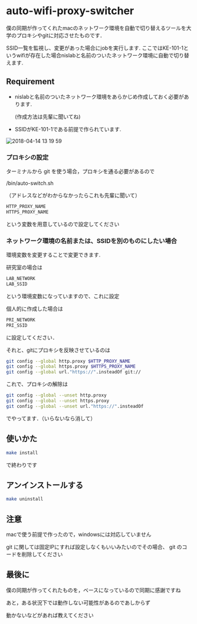 # auto-wifi-proxy-switcher

僕の同期が作ってくれたmacのネットワーク環境を自動で切り替えるツールを大学のプロキシやgitに対応させたものです．

SSID一覧を監視し、変更があった場合にjobを実行します.
ここではKE-101-1というwifiが存在した場合nislabと名前のついたネットワーク環境に自動で切り替えます.

## Requirement

* nislabと名前のついたネットワーク環境をあらかじめ作成しておく必要があります.

   (作成方法は先輩に聞いてね)
* SSIDがKE-101-1である前提で作られています.

![2018-04-14 13 19 59](https://user-images.githubusercontent.com/12538942/38764428-c00d2eaa-3fe9-11e8-8227-c5644b92eb2b.png)

### プロキシの設定

ターミナルから git を使う場合，プロキシを通る必要があるので

/bin/auto-switch.sh

（アドレスなどがわからなかったらこれも先輩に聞いて）

```bash
HTTP_PROXY_NAME
HTTPS_PROXY_NAME
```

という変数を用意しているので設定してください

### ネットワーク環境の名前または、SSIDを別のものにしたい場合

環境変数を変更することで変更できます.

研究室の場合は

```bash
LAB_NETWORK
LAB_SSID
```

という環境変数になっていますので、これに設定

個人的に作成した場合は

```bash
PRI_NETWORK
PRI_SSID
```

に設定してください．

それと、gitにプロキシを反映させているのは

```sh
git config --global http.proxy $HTTP_PROXY_NAME
git config --global https.proxy $HTTPS_PROXY_NAME
git config --global url."https://".insteadOf git://
```

これで、プロキシの解除は

```sh
git config --global --unset http.proxy
git config --global --unset https.proxy
git config --global --unset url."https://".insteadOf
```

でやってます．（いらないなら消して）

## 使いかた

```sh
make install
```

で終わりです

## アンインストールする

```sh
make uninstall
```

## 注意

macで使う前提で作ったので，windowsには対応していません

git に関しては固定IPにすれば設定しなくもいいみたいのでその場合、 git のコードを削除してください

## 最後に

僕の同期が作ってくれたものを，ベースになっているので同期に感謝ですね

あと，ある状況下では動作しない可能性があるのであしからず

動かないなどがあれば教えてください
